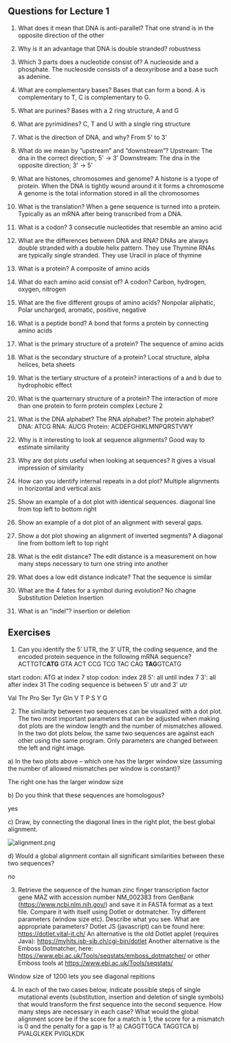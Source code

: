 ## Questions for Lecture 1
1. What does it mean that DNA is anti-parallel?
That one strand is in the opposite direction of the other
2. Why is it an advantage that DNA is double stranded?
robustness
3. Which 3 parts does a nucleotide consist of?
A nucleoside and a phosphate. The nucleoside consists of a deoxyribose and a base such as adenine.
4. What are complementary bases?
Bases that can form a bond. A is complementary to T, C is complementary to G.
5. What are purines?
Bases with a 2 ring structure, A and G
6. What are pyrimidines?
C, T and U with a single ring structure
7. What is the direction of DNA, and why?
From 5' to 3'
8. What do we mean by ”upstream” and ”downstream”?
Upstream: The dna in the correct direction; 5' -> 3'
Downstream: The dna in the opposite direction; 3' -> 5'
9. What are histones, chromosomes and genome?
A histone is a tyope of protein. When the DNA is tightly wound around it it forms a chromosome
A genome is the total information stored in all the chromosomes
10. What is the translation?
When a gene sequence is turned into a protein. Typically as an mRNA after being transcribed
from a DNA.
11. What is a codon?
3 consecutie nucleotides that resemble an amino acid
12. What are the differences between DNA and RNA?
DNAs are always double stranded with a double helix pattern. They use Thymine
RNAs are typically single stranded. They use Uracil in place of thymine
13. What is a protein?
A composite of amino acids
14. What do each amino acid consist of?
A codon? Carbon, hydrogen, oxygen, nitrogen
15. What are the five different groups of amino acids?
Nonpolar aliphatic, Polar uncharged, aromatic, positive, negative
16. What is a peptide bond?
A bond that forms a protein by connecting amino acids
17. What is the primary structure of a protein?
The sequence of amino acids
18. What is the secondary structure of a protein?
Local structure, alpha helices, beta sheets
19. What is the tertiary structure of a protein?
interactions of a and b due to hydrophobic effect
20. What is the quarternary structure of a protein?
The interaction of more than one protein to form protein complex
Lecture 2
1. What is the DNA alphabet? The RNA alphabet? The protein alphabet?
DNA: ATCG
RNA: AUCG
Protein: ACDEFGHIKLMNPQRSTVWY
2. Why is it interesting to look at sequence alignments?
Good way to estimate similarity
3. Why are dot plots useful when looking at sequences?
It gives a visual impression of similarity
4. How can you identify internal repeats in a dot plot?
Multiple alignments in horizontal and vertical axis
5. Show an example of a dot plot with identical sequences.
diagonal line from top left to bottom right
6. Show an example of a dot plot of an alignment with several gaps.

7. Show a dot plot showing an alignment of inverted segments?
A diagonal line from bottom left to top right
8. What is the edit distance?
The edit distance is a measurement on how many steps necessary to turn one string into another
9. What does a low edit distance indicate?
That the sequence is similar
10. What are the 4 fates for a symbol during evolution?
No chagne
Substitution
Deletion
Insertion
11. What is an ”indel”?
insertion or deletion

## Exercises  

1. Can you identify the 5’ UTR, the 3’ UTR, the coding sequence, and the encoded protein
sequence in the following mRNA sequence?
ACTTGTC**ATG** GTA ACT CCG TCG TAC CAG **TAG**GTCATG  

start codon: ATG at index 7
stop codon: index 28
5': all until index 7
3': all after index 31
The coding sequence is between 5' utr and 3' utr

Val Thr Pro Ser Tyr Gln
V T P S Y G


2. The similarity between two sequences can be visualized with a dot plot. The two most
important parameters that can be adjusted when making dot plots are the window length
and the number of mismatches allowed. In the two dot plots below, the same two
sequences are against each other using the same program. Only parameters are changed
between the left and right image.

a) In the two plots above – which one has the larger window size (assuming the number
of allowed mismatches per window is constant)?

The right one has the larger window size

b) Do you think that these sequences are homologous?

yes

c) Draw, by connecting the diagonal lines in the right plot, the best global alignment.

![alignment.png]()

d) Would a global alignment contain all significant similarities between these two
sequences?

no

3. Retrieve the sequence of the human zinc finger transcription factor gene MAZ with
accession number NM_002383 from GenBank (https://www.ncbi.nlm.nih.gov/) and save
it in FASTA format as a text file. Compare it with itself using Dotlet or dotmatcher. Try
different parameters (window size etc). Describe what you see. What are appropriate
parameters?
Dotlet JS (javascript) can be found here:
https://dotlet.vital-it.ch/
An alternative is the old Dotlet applet (requires Java):
https://myhits.isb-sib.ch/cgi-bin/dotlet
Another alternative is the Emboss Dotmatcher, here:
https://www.ebi.ac.uk/Tools/seqstats/emboss_dotmatcher/
or other Emboss tools at https://www.ebi.ac.uk/Tools/seqstats/

Window size of 1200 lets you see diagonal repitions

4. In each of the two cases below, indicate possible steps of single mutational events
(substitution, insertion and deletion of single symbols) that would transform the first
sequence into the second sequence. How many steps are necessary in each case? What
would the global alignment score be if the score for a match is 1, the score for a mismatch
is 0 and the penalty for a gap is 1?
a)
CAGGTTGCA
TAGGTCA
b)
PVALGLKEK
PVIGLKDK
